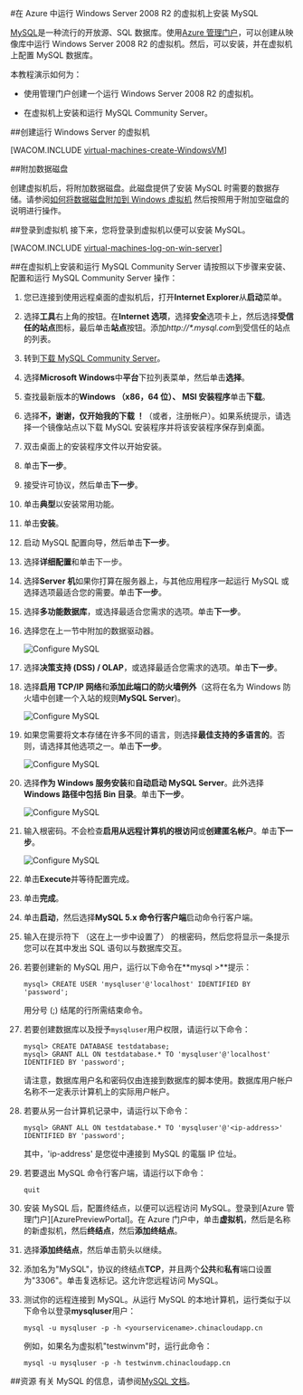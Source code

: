 <properties linkid="manage-windows-common-tasks-install-mysql" urlDisplayName="Install MySQL" pageTitle="创建在 Azure 中运行 MySQL 的虚拟机 " metaKeywords="Azure virtual machines, Azure Windows Server, Azure installing MySQL, Azure configuring MySQL, Azure databases" description="创建 Azure 虚拟机运行 Windows Server 2008 R2，然后安装并在虚拟机上配置 MySQL 数据库。" metaCanonical="" services="virtual-machines" documentationCenter="" title="Install MySQL on a virtual machine running Windows Server 2008 R2 in Azure" authors="kathydav" solutions="" manager="jeffreyg" editor="tysonn" />
<tags ms.service="virtual-machines"
    ms.date="02/20/2015"
    wacn.date="04/11/2015"
    />





#在 Azure 中运行 Windows Server 2008 R2 的虚拟机上安装 MySQL

[MySQL](http://www.mysql.com)是一种流行的开放源、SQL 数据库。使用[Azure 管理门户](http://www.windowsazure.cn)，可以创建从映像库中运行 Windows Server 2008 R2 的虚拟机。然后，可以安装，并在虚拟机上配置 MySQL 数据库。

本教程演示如何为：

- 使用管理门户创建一个运行 Windows Server 2008 R2 的虚拟机。

- 在虚拟机上安装和运行 MySQL Community Server。

##创建运行 Windows Server 的虚拟机

[WACOM.INCLUDE [virtual-machines-create-WindowsVM](../includes/virtual-machines-create-WindowsVM.md)]

##附加数据磁盘

创建虚拟机后，将附加数据磁盘。此磁盘提供了安装 MySQL 时需要的数据存储。请参阅[如何将数据磁盘附加到 Windows 虚拟机](/zh-cn/documentation/articles/storage-windows-attach-disk/) 然后按照用于附加空磁盘的说明进行操作。

##登录到虚拟机
接下来，您将登录到虚拟机以便可以安装 MySQL。

[WACOM.INCLUDE [virtual-machines-log-on-win-server](../includes/virtual-machines-log-on-win-server.md)]

##在虚拟机上安装和运行 MySQL Community Server
请按照以下步骤来安装、配置和运行 MySQL Community Server 操作：

1. 您已连接到使用远程桌面的虚拟机后，打开**Internet Explorer**从**启动**菜单。 

2. 选择**工具**右上角的按钮。在**Internet 选项**，选择**安全**选项卡上，然后选择**受信任的站点**图标，最后单击**站点**按钮。添加*http://\*.mysql.com*到受信任的站点的列表。

3. 转到[下载 MySQL Community Server][MySQLDownloads]。

4. 选择**Microsoft Windows**中**平台**下拉列表菜单，然后单击**选择**。

5. 查找最新版本的**Windows （x86，64 位）、 MSI 安装程序**单击**下载**。 

6. 选择**不，谢谢，仅开始我的下载 ！**（或者，注册帐户）。如果系统提示，请选择一个镜像站点以下载 MySQL 安装程序并将该安装程序保存到桌面。

7. 双击桌面上的安装程序文件以开始安装。

8. 单击**下一步**。

9. 接受许可协议，然后单击**下一步**。

10. 单击**典型**以安装常用功能。

11. 单击**安装**。

12. 启动 MySQL 配置向导，然后单击**下一步**。

13. 选择**详细配置**和单击下一步。

14. 选择**Server 机**如果你打算在服务器上，与其他应用程序一起运行 MySQL 或选择选项最适合您的需要。单击**下一步**。

15. 选择**多功能数据库**，或选择最适合您需求的选项。单击**下一步**。

16. 选择您在上一节中附加的数据驱动器。

	![Configure MySQL][MySQLConfig5]

17. 选择**决策支持 (DSS) / OLAP**，或选择最适合您需求的选项。单击**下一步**。

18. 选择**启用 TCP/IP 网络**和**添加此端口的防火墙例外**（这将在名为 Windows 防火墙中创建一个入站的规则**MySQL Server**)。

	![Configure MySQL][MySQLConfig7]

19. 如果您需要将文本存储在许多不同的语言，则选择**最佳支持的多语言的**。否则，请选择其他选项之一。单击**下一步**。

	![Configure MySQL][MySQLConfig8]

20. 选择**作为 Windows 服务安装**和**自动启动 MySQL Server**。此外选择**Windows 路径中包括 Bin 目录**。单击**下一步**。

	![Configure MySQL][MySQLConfig9]

21. 输入根密码。不会检查**启用从远程计算机的根访问**或**创建匿名帐户**。单击**下一步**。

	![Configure MySQL][MySQLConfig10]

22. 单击**Execute**并等待配置完成。

23. 单击**完成**。

24. 单击**启动**，然后选择**MySQL 5.x 命令行客户端**启动命令行客户端。

25.  输入在提示符下 （这在上一步中设置了） 的根密码，然后您将显示一条提示您可以在其中发出 SQL 语句以与数据库交互。

26. 若要创建新的 MySQL 用户，运行以下命令在**mysql >**提示：

		mysql> CREATE USER 'mysqluser'@'localhost' IDENTIFIED BY 'password';

	用分号 (;) 结尾的行所需结束命令。

27. 若要创建数据库以及授予`mysqluser`用户权限，请运行以下命令：

		mysql> CREATE DATABASE testdatabase;
		mysql> GRANT ALL ON testdatabase.* TO 'mysqluser'@'localhost' IDENTIFIED BY 'password';

	请注意，数据库用户名和密码仅由连接到数据库的脚本使用。数据库用户帐户名称不一定表示计算机上的实际用户帐户。

28. 若要从另一台计算机记录中，请运行以下命令：

		mysql> GRANT ALL ON testdatabase.* TO 'mysqluser'@'<ip-address>' IDENTIFIED BY 'password';

	其中，'ip-address' 是您從中連接到 MySQL 的電腦 IP 位址。
	
29. 若要退出 MySQL 命令行客户端，请运行以下命令：

		quit

30. 安装 MySQL 后，配置终结点，以便可以远程访问 MySQL。登录到[Azure 管理门户][AzurePreviewPortal]。在 Azure 门户中，单击**虚拟机**，然后是名称的新虚拟机，然后**终结点**，然后**添加终结点**。

31. 选择**添加终结点**，然后单击箭头以继续。
	

32. 添加名为"MySQL"，协议的终结点**TCP**，并且两个**公共**和**私有**端口设置为"3306"。单击复选标记。这允许您远程访问 MySQL。
	

33. 测试你的远程连接到 MySQL。从运行 MySQL 的本地计算机，运行类似于以下命令以登录**mysqluser**用户：

		mysql -u mysqluser -p -h <yourservicename>.chinacloudapp.cn

	例如，如果名为虚拟机"testwinvm"时，运行此命令：

		mysql -u mysqluser -p -h testwinvm.chinacloudapp.cn

##资源
有关 MySQL 的信息，请参阅[MySQL 文档](http://dev.mysql.com/doc/)。

[AzurePortal]: http://manage.windowsazure.cn
[MySQLDownloads]: http://www.mysql.com/downloads/mysql/


[MySQLConfig5]: ./media/virtual-machines-mysql-windows-server-2008r2/MySQLConfig5.png
[MySQLConfig7]: ./media/virtual-machines-mysql-windows-server-2008r2/MySQLConfig7.png
[MySQLConfig8]: ./media/virtual-machines-mysql-windows-server-2008r2/MySQLConfig8.png
[MySQLConfig9]: ./media/virtual-machines-mysql-windows-server-2008r2/MySQLConfig9.png
[MySQLConfig10]: ./media/virtual-machines-mysql-windows-server-2008r2/MySQLConfig10.png

